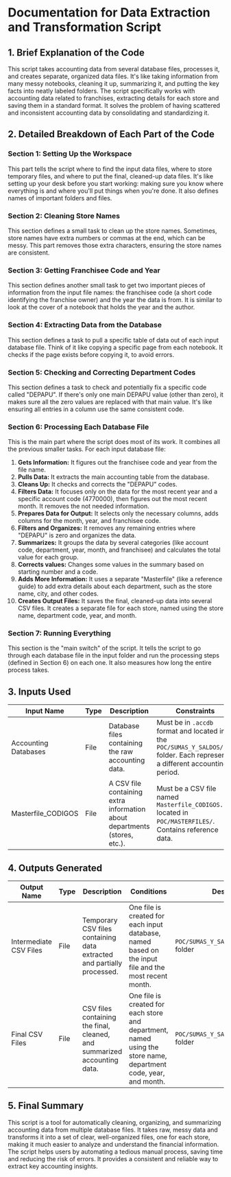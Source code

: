 
# Documentation for Data Extraction and Transformation Script

## 1. Brief Explanation of the Code

This script takes accounting data from several database files, processes it, and creates separate, organized data files.  It's like taking information from many messy notebooks, cleaning it up, summarizing it, and putting the key facts into neatly labeled folders.  The script specifically works with accounting data related to franchises, extracting details for each store and saving them in a standard format. It solves the problem of having scattered and inconsistent accounting data by consolidating and standardizing it.

## 2. Detailed Breakdown of Each Part of the Code

### Section 1: Setting Up the Workspace

This part tells the script where to find the input data files, where to store temporary files, and where to put the final, cleaned-up data files. It's like setting up your desk before you start working: making sure you know where everything is and where you'll put things when you're done. It also defines names of important folders and files.

### Section 2: Cleaning Store Names

This section defines a small task to clean up the store names.  Sometimes, store names have extra numbers or commas at the end, which can be messy. This part removes those extra characters, ensuring the store names are consistent.

### Section 3: Getting Franchisee Code and Year

This section defines another small task to get two important pieces of information from the input file names: the franchisee code (a short code identifying the franchise owner) and the year the data is from. It is similar to look at the cover of a notebook that holds the year and the author.

### Section 4: Extracting Data from the Database

This section defines a task to pull a specific table of data out of each input database file. Think of it like copying a specific page from each notebook. It checks if the page exists before copying it, to avoid errors.

### Section 5: Checking and Correcting Department Codes

This section defines a task to check and potentially fix a specific code called "DEPAPU".  If there's only one main DEPAPU value (other than zero), it makes sure all the zero values are replaced with that main value. It's like ensuring all entries in a column use the same consistent code.

### Section 6: Processing Each Database File

This is the main part where the script does most of its work. It combines all the previous smaller tasks. For each input database file:

1.  **Gets Information:** It figures out the franchisee code and year from the file name.
2.  **Pulls Data:** It extracts the main accounting table from the database.
3.  **Cleans Up:** It checks and corrects the "DEPAPU" codes.
4.  **Filters Data:** It focuses only on the data for the most recent year and a specific account code (4770000), then figures out the most recent month. It removes the not needed information.
5.  **Prepares Data for Output:** It selects only the necessary columns, adds columns for the month, year, and franchisee code.
6.  **Filters and Organizes:** It removes any remaining entries where "DEPAPU" is zero and organizes the data.
7.  **Summarizes:** It groups the data by several categories (like account code, department, year, month, and franchisee) and calculates the total value for each group.
8. **Corrects values:** Changes some values in the summary based on starting number and a code.
9.  **Adds More Information:** It uses a separate "Masterfile" (like a reference guide) to add extra details about each department, such as the store name, city, and other codes.
10. **Creates Output Files:** It saves the final, cleaned-up data into several CSV files. It creates a separate file for each store, named using the store name, department code, year, and month.

### Section 7: Running Everything

This section is the "main switch" of the script. It tells the script to go through each database file in the input folder and run the processing steps (defined in Section 6) on each one. It also measures how long the entire process takes.

## 3. Inputs Used

| Input Name            | Type     | Description                                                                       | Constraints                                                                                    | Source                                            |
| --------------------- | -------- | --------------------------------------------------------------------------------- | ---------------------------------------------------------------------------------------------- | ------------------------------------------------- |
| Accounting Databases | File     | Database files containing the raw accounting data.                               | Must be in `.accdb` format and located in the `POC/SUMAS_Y_SALDOS/` folder. Each represents a different accounting period. | Input folder (`POC/SUMAS_Y_SALDOS/`)            |
| Masterfile_CODIGOS    | File     | A CSV file containing extra information about departments (stores, etc.).     | Must be a CSV file named `Masterfile_CODIGOS.csv` located in `POC/MASTERFILES/`. Contains reference data.       | `POC/MASTERFILES/` folder                       |

## 4. Outputs Generated

| Output Name                   | Type | Description                                                                  | Conditions                                                                                                   | Destination                                     |
| ----------------------------- | ---- | ---------------------------------------------------------------------------- | ------------------------------------------------------------------------------------------------------------ | ----------------------------------------------- |
| Intermediate CSV Files         | File | Temporary CSV files containing data extracted and partially processed.      | One file is created for each input database, named based on the input file and the most recent month.    | `POC/SUMAS_Y_SALDOS/INTERMEDIATE/` folder      |
| Final CSV Files               | File | CSV files containing the final, cleaned, and summarized accounting data. | One file is created for each store and department, named using the store name, department code, year, and month. | `POC/SUMAS_Y_SALDOS/FINAL_RESULT/` folder   |

## 5. Final Summary

This script is a tool for automatically cleaning, organizing, and summarizing accounting data from multiple database files. It takes raw, messy data and transforms it into a set of clear, well-organized files, one for each store, making it much easier to analyze and understand the financial information. The script helps users by automating a tedious manual process, saving time and reducing the risk of errors. It provides a consistent and reliable way to extract key accounting insights.

